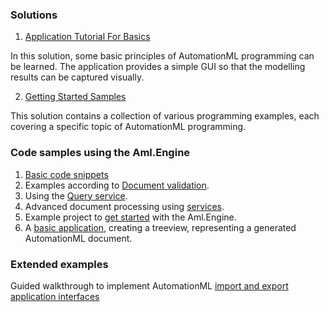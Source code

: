 ### Solutions

1. [Application Tutorial For Basics](ApplicationTutorialForBasics)

In this solution, some basic principles of AutomationML programming can be learned. The application provides a simple GUI so that the modelling results can be captured visually.
   
2. [Getting Started Samples](GettingStartedSamples)

This solution contains a collection of various programming examples, each covering a specific topic of AutomationML programming. 

### Code samples using the Aml.Engine

1. [Basic code snippets](basic.md) 
2. Examples according to [Document validation](validation.md).
3. Using the [Query service](queries.md).
4. Advanced document processing using [services](service.md).
5. Example project to [get started](GettingStartedSamples) with the Aml.Engine.
6. A [basic application](ApplicationTutorialForBasics), creating a treeview, representing a generated AutomationML document.

### Extended examples

Guided walkthrough to implement AutomationML [import and export application interfaces](https://github.com/AutomationML/AMLImportExport)




